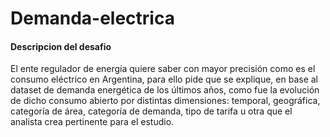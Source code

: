 # Demanda-electrica

#### Descripcion del desafio
El ente regulador de energía quiere saber con mayor precisión como es el consumo
eléctrico en Argentina, para ello pide que se explique, en base al dataset de demanda
energética de los últimos años, como fue la evolución de dicho consumo abierto por
distintas dimensiones: temporal, geográfica, categoría de área, categoría de demanda, tipo
de tarifa u otra que el analista crea pertinente para el estudio.
